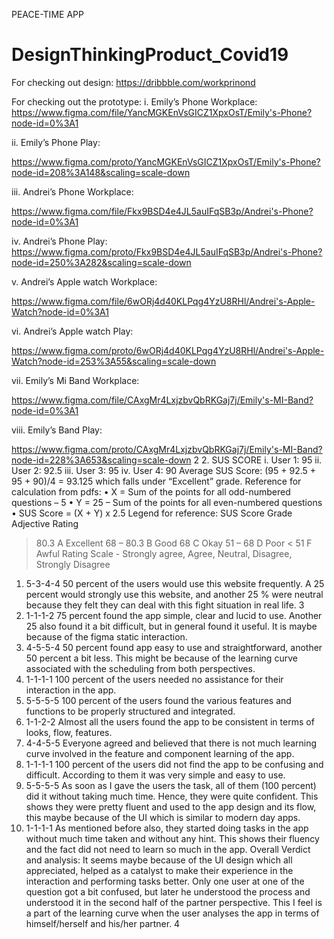 PEACE-TIME APP
# DesignThinkingProduct_Covid19
For checking out design: 
https://dribbble.com/workprinond

For checking out the prototype: 
i. Emily’s Phone Workplace: https://www.figma.com/file/YancMGKEnVsGICZ1XpxOsT/Emily's-Phone?node-id=0%3A1


ii. Emily’s Phone Play:

https://www.figma.com/proto/YancMGKEnVsGICZ1XpxOsT/Emily's-Phone?node-id=208%3A148&scaling=scale-down


iii. Andrei’s Phone Workplace:

https://www.figma.com/file/Fkx9BSD4e4JL5auIFqSB3p/Andrei's-Phone?node-id=0%3A1


iv. Andrei’s Phone Play: https://www.figma.com/proto/Fkx9BSD4e4JL5auIFqSB3p/Andrei's-Phone?node-id=250%3A282&scaling=scale-down


v. Andrei’s Apple watch Workplace:

https://www.figma.com/file/6wORj4d40KLPqg4YzU8RHl/Andrei's-Apple-Watch?node-id=0%3A1


vi. Andrei’s Apple watch Play:

https://www.figma.com/proto/6wORj4d40KLPqg4YzU8RHl/Andrei's-Apple-Watch?node-id=253%3A55&scaling=scale-down


vii. Emily’s Mi Band Workplace:

https://www.figma.com/file/CAxgMr4LxjzbvQbRKGaj7j/Emily's-MI-Band?node-id=0%3A1


viii. Emily’s Band Play:

https://www.figma.com/proto/CAxgMr4LxjzbvQbRKGaj7j/Emily's-MI-Band?node-id=228%3A653&scaling=scale-down
2
2. SUS SCORE
i. User 1: 95
ii. User 2: 92.5
iii. User 3: 95
iv. User 4: 90
Average SUS Score: (95 + 92.5 + 95 + 90)/4 = 93.125 which falls under “Excellent” grade.
Reference for calculation from pdfs:
• X = Sum of the points for all odd-numbered questions – 5
• Y = 25 – Sum of the points for all even-numbered questions
• SUS Score = (X + Y) x 2.5
Legend for reference:
SUS Score
Grade
Adjective Rating
> 80.3
A
Excellent
68 – 80.3
B
Good
68
C
Okay
51 – 68
D
Poor
< 51
F
Awful
Rating Scale - Strongly agree, Agree, Neutral, Disagree, Strongly Disagree
1. 5-3-4-4
50 percent of the users would use this website frequently. A 25 percent would strongly use this website, and another 25 % were neutral because they felt they can deal with this fight situation in real life.
3
2. 1-1-1-2
75 percent found the app simple, clear and lucid to use. Another 25 also found it a bit difficult, but in general found it useful. It is maybe because of the figma static interaction.
3. 4-5-5-4
50 percent found app easy to use and straightforward, another 50 percent a bit less. This might be because of the learning curve associated with the scheduling from both perspectives.
4. 1-1-1-1
100 percent of the users needed no assistance for their interaction in the app.
5. 5-5-5-5
100 percent of the users found the various features and functions to be properly structured and integrated.
6. 1-1-2-2
Almost all the users found the app to be consistent in terms of looks, flow, features.
7. 4-4-5-5
Everyone agreed and believed that there is not much learning curve involved in the feature and component learning of the app.
8. 1-1-1-1
100 percent of the users did not find the app to be confusing and difficult. According to them it was very simple and easy to use.
9. 5-5-5-5
As soon as I gave the users the task, all of them (100 percent) did it without taking much time. Hence, they were quite confident. This shows they were pretty fluent and used to the app design and its flow, this maybe because of the UI which is similar to modern day apps.
10. 1-1-1-1
As mentioned before also, they started doing tasks in the app without much time taken and without any hint. This shows their fluency and the fact did not need to learn so much in the app.
Overall Verdict and analysis:
It seems maybe because of the UI design which all appreciated, helped as a catalyst to make their experience in the interaction and performing tasks better. Only one user at one of the question got a bit confused, but later he understood the process and understood it in the second half of the partner perspective. This I feel is a part of the learning curve when the user analyses the app in terms of himself/herself and his/her partner.
4
